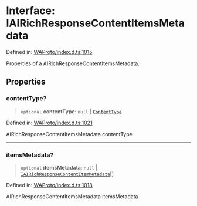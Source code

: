 # Interface: IAIRichResponseContentItemsMetadata

Defined in: [WAProto/index.d.ts:1015](https://github.com/Fokusdotid/Baileys/blob/f4c7971f59af0b012f8de667e7a21ae12f7bbf19/WAProto/index.d.ts#L1015)

Properties of a AIRichResponseContentItemsMetadata.

## Properties

### contentType?

> `optional` **contentType**: `null` \| [`ContentType`](../namespaces/AIRichResponseContentItemsMetadata/enumerations/ContentType.md)

Defined in: [WAProto/index.d.ts:1021](https://github.com/Fokusdotid/Baileys/blob/f4c7971f59af0b012f8de667e7a21ae12f7bbf19/WAProto/index.d.ts#L1021)

AIRichResponseContentItemsMetadata contentType

***

### itemsMetadata?

> `optional` **itemsMetadata**: `null` \| [`IAIRichResponseContentItemMetadata`](../namespaces/AIRichResponseContentItemsMetadata/interfaces/IAIRichResponseContentItemMetadata.md)[]

Defined in: [WAProto/index.d.ts:1018](https://github.com/Fokusdotid/Baileys/blob/f4c7971f59af0b012f8de667e7a21ae12f7bbf19/WAProto/index.d.ts#L1018)

AIRichResponseContentItemsMetadata itemsMetadata
